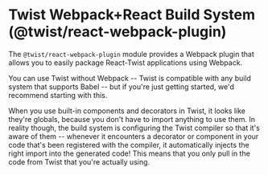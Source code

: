 # Twist Webpack+React Build System (@twist/react-webpack-plugin)

The `@twist/react-webpack-plugin` module provides a Webpack plugin that allows you to easily package React-Twist applications using Webpack.

You can use Twist without Webpack -- Twist is compatible with any build system that supports Babel -- but if you're just getting started, we'd recommend starting with this.

When you use built-in components and decorators in Twist, it looks like they're globals, because you don't have to import anything to use them. In reality though, the build system is configuring the Twist compiler so that it's aware of them -- whenever it encounters a decorator or component in your code that's been registered with the compiler, it automatically injects the right import into the generated code! This means that you only pull in the code from Twist that you're actually using.
